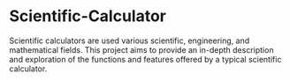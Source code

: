 # Scientific-Calculator
Scientific calculators are used various scientific, engineering, and mathematical fields. This project aims to provide an in-depth description and exploration of the functions and features offered by a typical scientific calculator. 

